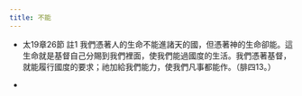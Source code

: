 ```yaml
---
title: 不能
---
```


- 太19章26節 註1
我們憑著人的生命不能進諸天的國，但憑著神的生命卻能。這生命就是基督自己分賜到我們裡面，使我們能過國度的生活。我們憑著基督，就能履行國度的要求；祂加給我們能力，使我們凡事都能作。（腓四13。）

- 
